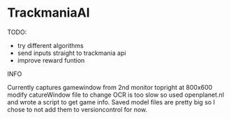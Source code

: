 # TrackmaniaAI
TODO:
- try different algorithms
- send inputs straight to trackmania api
- improve reward funtion

INFO

Currently captures gamewindow from 2nd monitor topright at 800x600
modify catureWindow file to change
OCR is too slow so used openplanet.nl and wrote a script to get game info.
Saved model files are pretty big so I chose to not add them to versioncontrol for now.
